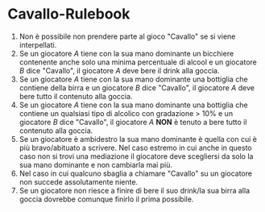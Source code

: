 # Cavallo-Rulebook

1. Non è possibile non prendere parte al gioco "Cavallo" se si viene interpellati.
2. Se un giocatore _A_ tiene con la sua mano dominante un bicchiere contenente anche solo una minima percentuale di alcool e un giocatore _B_ dice "Cavallo", il giocatore _A_ deve bere il drink alla goccia.
3. Se un giocatore _A_ tiene con la sua mano dominante una bottiglia che contiene della birra e un giocatore _B_ dice "Cavallo", il giocatore _A_ deve bere tutto il contenuto alla goccia.
4. Se un giocatore _A_ tiene con la sua mano dominante una bottiglia che contiene un qualsiasi tipo di alcolico con gradazione > 10% e un giocatore _B_ dice "Cavallo", il giocatore _A_ __NON__ è tenuto a bere tutto il contenuto alla goccia.
5. Se un giocatore è ambidestro la sua mano dominante è quella con cui è più bravo/abituato a scrivere. Nel caso estremo in cui anche in questo caso non si trovi una mediazione il giocatore deve scegliersi da solo la sua mano dominante e non cambiarla mai più.
6. Nel caso in cui qualcuno sbaglia a chiamare "Cavallo" su un giocatore non succede assolutamente niente.
7. Se un giocatore non riesce a finire di bere il suo drink/la sua birra alla goccia dovrebbe comunque finirlo il prima possibile.